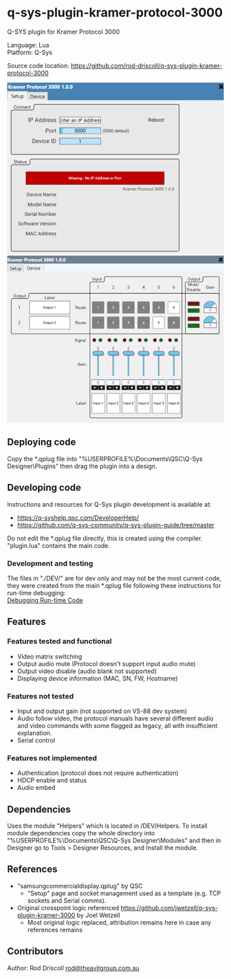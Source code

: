 # q-sys-plugin-kramer-protocol-3000

Q-SYS plugin for Kramer Protocol 3000

Language: Lua\
Platform: Q-Sys

Source code location: <https://github.com/rod-driscoll/q-sys-plugin-kramer-protocol-3000>

![Settings tab](https://github.com/rod-driscoll/q-sys-plugin-kramer-protocol-3000/blob/main/content/images/ui-tab-settings.png)\
![Matrix switcher tab](https://github.com/rod-driscoll/q-sys-plugin-kramer-protocol-3000/blob/main/content/images/ui-tab-matrix-switcher.png)

## Deploying code

Copy the *.qplug file into "%USERPROFILE%\Documents\QSC\Q-Sys Designer\Plugins" then drag the plugin into a design.

## Developing code

Instructions and resources for Q-Sys plugin development is available at:

* <https://q-syshelp.qsc.com/DeveloperHelp/>
* <https://github.com/q-sys-community/q-sys-plugin-guide/tree/master>

Do not edit the *.qplug file directly, this is created using the compiler.
"plugin.lua" contains the main code.

### Development and testing

The files in "./DEV/" are for dev only and may not be the most current code, they were created from the main *.qplug file following these instructions for run-time debugging:\
[Debugging Run-time Code](https://q-syshelp.qsc.com/DeveloperHelp/#Getting_Started/Building_a_Plugin.htm?TocPath=Getting%2520Started%257C_____3)

## Features

### Features tested and functional

* Video matrix switching
* Output audio mute (Protocol doesn't support input audio mute)
* Output video disable (audio blank not supported)
* Displaying device information (MAC, SN, FW, Hostname)
  
### Features not tested

* Input and output gain (not supported on VS-88 dev system)
* Audio follow video, the protocol manuals have several different audio and video commands with some flagged as legacy, all with insufficient explanation.
* Serial control

### Features not implemented

* Authentication (protocol does not require authentication)
* HDCP enable and status
* Audio embed

## Dependencies

Uses the module "Helpers" which is located in /DEV/Helpers.
To install module dependencies copy the whole directory into "%USERPROFILE%\Documents\QSC\Q-Sys Designer\Modules" and then in Designer go to Tools > Designer Resources, and Install the module.

## References

* "samsungcommercialdisplay.qplug" by QSC
  * "Setup" page and socket management used as a template (e.g. TCP sockets and Serial comms).
* Original crosspoint logic referenced <https://github.com/jwetzell/q-sys-plugin-kramer-3000> by Joel Wetzell
  * Most original logic replaced, attribution remains here in case any references remains

## Contributors

Author: Rod Driscoll <rod@theavitgroup.com.au>
